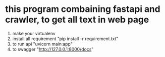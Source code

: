 # this program combaining fastapi and crawler, to get all text in web page

1. make your virtualenv 
2. install all requirement
   "pip install -r requirement.txt"
3. to run api
   "uvicorn main:app"
4. to swagger 
   "http://127.0.0.1:8000/docs" 
